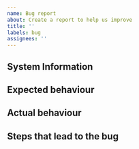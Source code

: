 ```yaml
---
name: Bug report
about: Create a report to help us improve
title: ''
labels: bug
assignees: ''
---
```


## System Information

<!-- Please tell us which OS and docker versions you are using -->

## Expected behaviour

<!-- Please tell us how you expect things to work -->

## Actual behaviour

<!-- Please tell us what things actually do -->

## Steps that lead to the bug

<!-- Please tell us the steps needed to produce the bug -->
